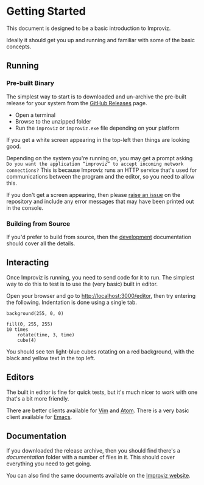 # Getting Started

This document is designed to be a basic introduction to Improviz.

Ideally it should get you up and running and familiar with some of the basic concepts.


## Running

### Pre-built Binary

The simplest way to start is to downloaded and un-archive the pre-built release for your system from the [GitHub Releases](https://github.com/rumblesan/improviz/releases) page.

* Open a terminal
* Browse to the unzipped folder
* Run the `improviz` or `improviz.exe` file depending on your platform

If you get a white screen appearing in the top-left then things are looking good.

Depending on the system you're running on, you may get a prompt asking `Do you want the application “improviz” to accept incoming network connections?` This is because Improviz runs an HTTP service that's used for communications between the program and the editor, so you need to allow this.

If you don't get a screen appearing, then please [raise an issue](https://github.com/rumblesan/improviz/issues) on the repository and include any error messages that may have been printed out in the console.

### Building from Source

If you'd prefer to build from source, then the [development](./development.md) documentation should cover all the details.

## Interacting

Once Improviz is running, you need to send code for it to run. The simplest way to do this to test is to use the (very basic) built in editor.

Open your browser and go to [http://localhost:3000/editor](http://localhost:3000/editor), then try entering the following. Indentation is done using a single tab.

```
background(255, 0, 0)

fill(0, 255, 255)
10 times
	rotate(time, 3, time)
	cube(4)
```

You should see ten light-blue cubes rotating on a red background, with the black and yellow text in the top left.

## Editors

The built in editor is fine for quick tests, but it's much nicer to work with one that's a bit more friendly.

There are better clients available for [Vim](https://github.com/rumblesan/improviz-vim) and [Atom](https://github.com/rumblesan/improviz-atom).
There is a very basic client available for [Emacs](https://github.com/rumblesan/improviz/tree/main/editor/emacs).


## Documentation

If you downloaded the release archive, then you should find there's a *documentation* folder with a number of files in it. This should cover everything you need to get going.

You can also find the same documents available on the [Improviz website](https://improviz.rumblesan.com).
